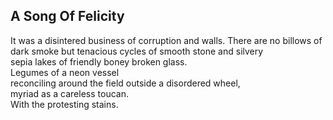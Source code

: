 A Song Of Felicity
------------------
It was a disintered business of corruption and walls. There are no billows of dark smoke but tenacious cycles of smooth stone and silvery  
sepia lakes of friendly boney broken glass.  
Legumes of a neon vessel  
reconciling around the field outside a disordered wheel,  
myriad as a careless toucan.  
With the protesting stains.  
